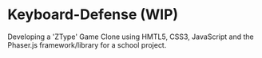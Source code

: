 # Keyboard-Defense (WIP)
Developing a 'ZType' Game Clone using HMTL5, CSS3, JavaScript and the Phaser.js framework/library for a school project.
